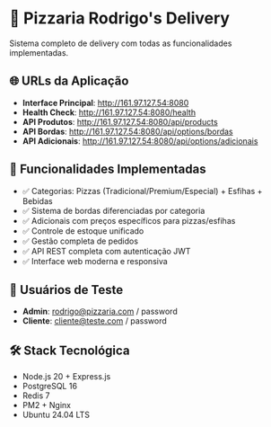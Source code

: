 # 🍕 Pizzaria Rodrigo's Delivery

Sistema completo de delivery com todas as funcionalidades implementadas.

## 🌐 URLs da Aplicação

- **Interface Principal**: http://161.97.127.54:8080
- **Health Check**: http://161.97.127.54:8080/health
- **API Produtos**: http://161.97.127.54:8080/api/products
- **API Bordas**: http://161.97.127.54:8080/api/options/bordas
- **API Adicionais**: http://161.97.127.54:8080/api/options/adicionais

## 🚀 Funcionalidades Implementadas

- ✅ Categorias: Pizzas (Tradicional/Premium/Especial) + Esfihas + Bebidas
- ✅ Sistema de bordas diferenciadas por categoria
- ✅ Adicionais com preços específicos para pizzas/esfihas
- ✅ Controle de estoque unificado
- ✅ Gestão completa de pedidos
- ✅ API REST completa com autenticação JWT
- ✅ Interface web moderna e responsiva

## 👥 Usuários de Teste

- **Admin**: rodrigo@pizzaria.com / password
- **Cliente**: cliente@teste.com / password

## 🛠️ Stack Tecnológica

- Node.js 20 + Express.js
- PostgreSQL 16
- Redis 7
- PM2 + Nginx
- Ubuntu 24.04 LTS
